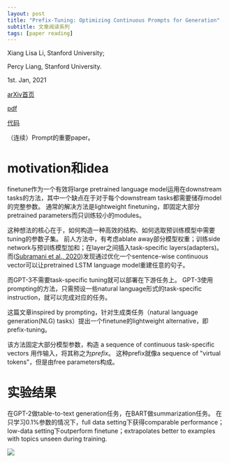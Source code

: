 ```yaml
---
layout: post
title: "Prefix-Tuning: Optimizing Continuous Prompts for Generation"
subtitle: 文章阅读系列
tags: [paper reading]
---
```


Xiang Lisa Li, Stanford University;

Percy Liang, Stanford University.

1st. Jan, 2021

[arXiv首页](https://arxiv.org/abs/2101.00190)

[pdf](https://arxiv.org/pdf/2101.00190.pdf)

[代码](https://github.com/XiangLi1999/PrefixTuning)

（连续）Prompt的重要paper。

# motivation和idea

finetune作为一个有效将large pretrained language model运用在downstream tasks的方法，其中一个缺点在于对于每个downstream tasks都需要储存model的完整参数。
通常的解决方法是lightweight finetuning，即固定大部分pretrained parameters而只训练较小的modules。

这种想法的核心在于，如何构造一种高效的结构、如何选取预训练模型中需要tuning的参数子集。
前人方法中，有考虑ablate away部分模型权重；训练side network与预训练模型加和；在layer之间插入task-specific layers(adapters)。
而([Subramani et al., 2020](https://arxiv.org/abs/1907.04944))发现通过优化一个sentence-wise continuous vector可以让pretrained LSTM language model重建任意的句子。

而GPT-3不需要task-specific tuning就可以部署在下游任务上。
GPT-3使用prompting的方法，只需预设一些natural language形式的task-specific instruction，就可以完成对应的任务。

这篇文章inspired by prompting，针对生成类任务（natural language generation(NLG) tasks）提出一个finetune的lightweight alternative，即prefix-tuning。

该方法固定大部分模型参数，构造 a sequence of continuous task-specific vectors 用作输入，将其称之为*prefix*。
这种prefix就像a sequence of "virtual tokens"，但是由free parameters构成。

# 实验结果

在GPT-2做table-to-text generation任务，在BART做summarization任务。
在只学习0.1%参数的情况下，full data setting下获得comparable performance；low-data setting下outperform finetune；extrapolates better to examples with topics unseen during training.

<img src="{{ 'assets/paper_img/prefix-1.png' | relative_url }}"/>